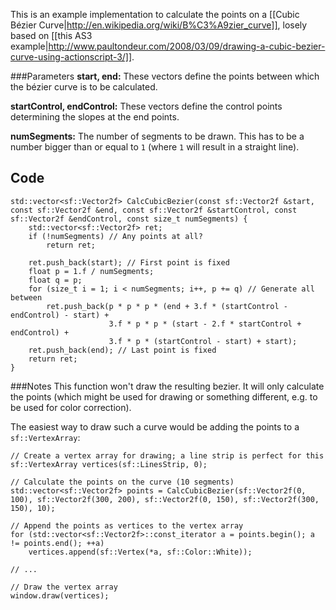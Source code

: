 This is an example implementation to calculate the points on a [[Cubic Bézier Curve|http://en.wikipedia.org/wiki/B%C3%A9zier_curve]], losely based on [[this AS3 example|http://www.paultondeur.com/2008/03/09/drawing-a-cubic-bezier-curve-using-actionscript-3/]].

###Parameters
**start, end:**
These vectors define the points between which the bézier curve is to be calculated.

**startControl, endControl:**
These vectors define the control points determining the slopes at the end points.

**numSegments:**
The number of segments to be drawn. This has to be a number bigger than or equal to `1` (where `1` will result in a straight line).

## Code
```
std::vector<sf::Vector2f> CalcCubicBezier(const sf::Vector2f &start, const sf::Vector2f &end, const sf::Vector2f &startControl, const sf::Vector2f &endControl, const size_t numSegments) {
    std::vector<sf::Vector2f> ret;
    if (!numSegments) // Any points at all?
        return ret;

    ret.push_back(start); // First point is fixed
    float p = 1.f / numSegments;
    float q = p;
    for (size_t i = 1; i < numSegments; i++, p += q) // Generate all between
        ret.push_back(p * p * p * (end + 3.f * (startControl - endControl) - start) +
                      3.f * p * p * (start - 2.f * startControl + endControl) +
                      3.f * p * (startControl - start) + start);
    ret.push_back(end); // Last point is fixed
    return ret;
}
```
###Notes
This function won't draw the resulting bezier. It will only calculate the points (which might be used for drawing or something different, e.g. to be used for color correction).

The easiest way to draw such a curve would be adding the points to a `sf::VertexArray`:

```
// Create a vertex array for drawing; a line strip is perfect for this
sf::VertexArray vertices(sf::LinesStrip, 0);

// Calculate the points on the curve (10 segments)
std::vector<sf::Vector2f> points = CalcCubicBezier(sf::Vector2f(0, 100), sf::Vector2f(300, 200), sf::Vector2f(0, 150), sf::Vector2f(300, 150), 10);

// Append the points as vertices to the vertex array
for (std::vector<sf::Vector2f>::const_iterator a = points.begin(); a != points.end(); ++a)
    vertices.append(sf::Vertex(*a, sf::Color::White));

// ...

// Draw the vertex array
window.draw(vertices);
```